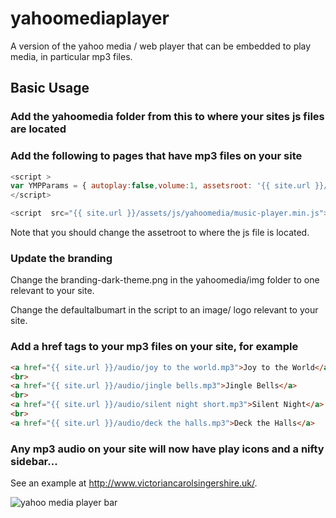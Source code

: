 # yahoomediaplayer
A version of the yahoo media / web player that can be embedded to play media, in particular mp3 files.


## Basic Usage

### Add the yahoomedia folder from this to where your sites  js files are located

### Add the following to pages that have mp3 files on your site

```javascript
<script >
var YMPParams = { autoplay:false,volume:1, assetsroot: '{{ site.url }}/assets/js/yahoomedia', defaultalbumart:"{{ site.url }}/images/victorian_carol_singers_silouette_32.png" };
</script>

<script  src="{{ site.url }}/assets/js/yahoomedia/music-player.min.js"></script>
```

Note that you should change the assetroot to where the js file is located.

### Update the branding

Change the branding-dark-theme.png in the yahoomedia/img folder to one relevant to your site.

Change the defaultalbumart in the script to an image/ logo relevant to your site.

### Add a href tags to your mp3 files on your site, for example

```html
<a href="{{ site.url }}/audio/joy to the world.mp3">Joy to the World</a>
<br>
<a href="{{ site.url }}/audio/jingle bells.mp3">Jingle Bells</a>
<br>
<a href="{{ site.url }}/audio/silent night short.mp3">Silent Night</a>
<br>
<a href="{{ site.url }}/audio/deck the halls.mp3">Deck the Halls</a>
```

### Any mp3 audio on your site will now have play icons and a nifty sidebar...

See an example at http://www.victoriancarolsingershire.uk/.

![yahoo media player bar]({{https://github.com/hyweljohnllewellyn/yahoomediaplayer/yahoomediaplayer.png)

